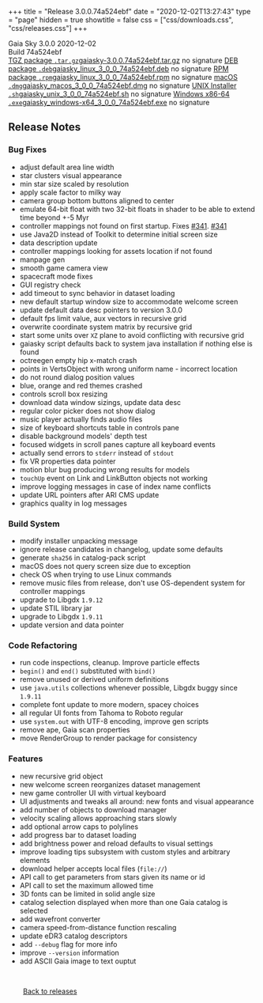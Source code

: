 +++
title = "Release 3.0.0.74a524ebf"
date = "2020-12-02T13:27:43"
type = "page"
hidden = true
showtitle = false
css = ["css/downloads.css", "css/releases.css"]
+++

<div class="download-container">
<div id="download-title">
<i class="gs-mdi-tag"></i>
Gaia Sky <span class="downloads-version">3.0.0</span> 
<time class="downloads-releasedate" datetime="2020-12-02T13:27:43" title="Published: 2020-12-02T13:27:43"><i class="gs-mdi-calendar"></i> 2020-12-02</time>
<div class="downloads-build">Build 74a524ebf</div></div>
<div class="download-section">
<a href="https://gaia.ari.uni-heidelberg.de/gaiasky/releases/3.0.0.74a524ebf/gaiasky-3.0.0.74a524ebf.tar.gz" class="download-button"><i class="gs-mdi-zip-box icon-button"></i> TGZ package <code>.tar.gz</code><span class="download-sub">gaiasky-3.0.0.74a524ebf.tar.gz</span></a>
<span class="signature">no signature</span>
<a href="https://gaia.ari.uni-heidelberg.de/gaiasky/releases/3.0.0.74a524ebf/gaiasky_linux_3_0_0_74a524ebf.deb" class="download-button"><i class="gs-mdi-debian icon-button"></i> DEB package <code>.deb</code><span class="download-sub">gaiasky_linux_3_0_0_74a524ebf.deb</span></a>
<span class="signature">no signature</span>
<a href="https://gaia.ari.uni-heidelberg.de/gaiasky/releases/3.0.0.74a524ebf/gaiasky_linux_3_0_0_74a524ebf.rpm" class="download-button"><i class="gs-mdi-fedora icon-button"></i> RPM package <code>.rpm</code><span class="download-sub">gaiasky_linux_3_0_0_74a524ebf.rpm</span></a>
<span class="signature">no signature</span>
<a href="https://gaia.ari.uni-heidelberg.de/gaiasky/releases/3.0.0.74a524ebf/gaiasky_macos_3_0_0_74a524ebf.dmg" class="download-button"><i class="gs-fa6-brands-apple icon-button"></i> macOS <code>.dmg</code><span class="download-sub">gaiasky_macos_3_0_0_74a524ebf.dmg</span></a>
<span class="signature">no signature</span>
<a href="https://gaia.ari.uni-heidelberg.de/gaiasky/releases/3.0.0.74a524ebf/gaiasky_unix_3_0_0_74a524ebf.sh" class="download-button"><i class="gs-token-unix icon-button"></i> UNIX Installer <code>.sh</code><span class="download-sub">gaiasky_unix_3_0_0_74a524ebf.sh</span></a>
<span class="signature">no signature</span>
<a href="https://gaia.ari.uni-heidelberg.de/gaiasky/releases/3.0.0.74a524ebf/gaiasky_windows-x64_3_0_0_74a524ebf.exe" class="download-button"><i class="gs-fa6-brands-windows icon-button"></i> Windows x86-64 <code>.exe</code><span class="download-sub">gaiasky_windows-x64_3_0_0_74a524ebf.exe</span></a>
<span class="signature">no signature</span>
</div>
</div>

<section class="release-notes">

# Release Notes

### Bug Fixes
- adjust default area line width 
- star clusters visual appearance 
- min star size scaled by resolution 
- apply scale factor to milky way 
- camera group bottom buttons aligned to center 
- emulate 64-bit float with two 32-bit floats in shader to be able to extend time beyond +-5 Myr 
- controller mappings not found on first startup. Fixes [#341](https://gitlab.com/langurmonkey/gaiasky/issues/341). [#341](https://gitlab.com/langurmonkey/gaiasky/issues/341) 
- use Java2D instead of Toolkit to determine initial screen size 
- data description update 
- controller mappings looking for assets location if not found 
- manpage gen 
- smooth game camera view 
- spacecraft mode fixes 
- GUI registry check 
- add timeout to sync behavior in dataset loading 
- new default startup window size to accommodate welcome screen 
- update default data desc pointers to version 3.0.0 
- default fps limit value, aux vectors in recursive grid 
- overwrite coordinate system matrix by recursive grid 
- start some units over `XZ` plane to avoid conflicting with recursive grid 
- gaiasky script defaults back to system java installation if nothing else is found 
- octreegen empty hip x-match crash 
- points in VertsObject with wrong uniform name - incorrect location 
- do not round dialog position values 
- blue, orange and red themes crashed 
- controls scroll box resizing 
- download data window sizings, update data desc 
- regular color picker does not show dialog 
- music player actually finds audio files 
- size of keyboard shortcuts table in controls pane 
- disable background models' depth test 
- focused widgets in scroll panes capture all keyboard events 
- actually send errors to `stderr` instead of `stdout` 
- fix VR properties data pointer 
- motion blur bug producing wrong results for models 
- `touchUp` event on Link and LinkButton objects not working 
- improve logging messages in case of index name conflicts 
- update URL pointers after ARI CMS update 
- graphics quality in log messages 

### Build System
- modify installer unpacking message 
- ignore release candidates in changelog, update some defaults 
- generate `sha256` in catalog-pack script 
- macOS does not query screen size due to exception 
- check OS when trying to use Linux commands 
- remove music files from release, don't use OS-dependent system for controller mappings 
- upgrade to Libgdx `1.9.12` 
- update STIL library jar 
- upgrade to Libgdx `1.9.11` 
- update version and data pointer 

### Code Refactoring
- run code inspections, cleanup. Improve particle effects 
- `begin()` and `end()` substituted with `bind()` 
- remove unused or derived uniform definitions 
- use `java.utils` collections whenever possible, Libgdx buggy since `1.9.11`
- complete font update to more modern, spacey choices 
- all regular UI fonts from Tahoma to Roboto regular 
- use `system.out` with UTF-8 encoding, improve gen scripts 
- remove ape, Gaia scan properties 
- move RenderGroup to render package for consistency 

### Features
- new recursive grid object
- new welcome screen reorganizes dataset management
- new game controller UI with virtual keyboard
- UI adjustments and tweaks all around: new fonts and visual appearance
- add number of objects to download manager 
- velocity scaling allows approaching stars slowly 
- add optional arrow caps to polylines 
- add progress bar to dataset loading
- add brightness power and reload defaults to visual settings 
- improve loading tips subsystem with custom styles and arbitrary elements 
- download helper accepts local files (`file://`)
- API call to get parameters from stars given its name or id
- API call to set the maximum allowed time 
- 3D fonts can be limited in solid angle size
- catalog selection displayed when more than one Gaia catalog is selected
- add wavefront converter
- camera speed-from-distance function rescaling
- update eDR3 catalog descriptors
- add `--debug` flag for more info  
- improve `--version` information 
- add ASCII Gaia image to text ouptut
</section>


<p class="center-text" style="padding: 30px;"><a href="/downloads/releases"><i class="gs-mdi-arrow-left-bold-circle"></i> Back to releases</a>
</p>

